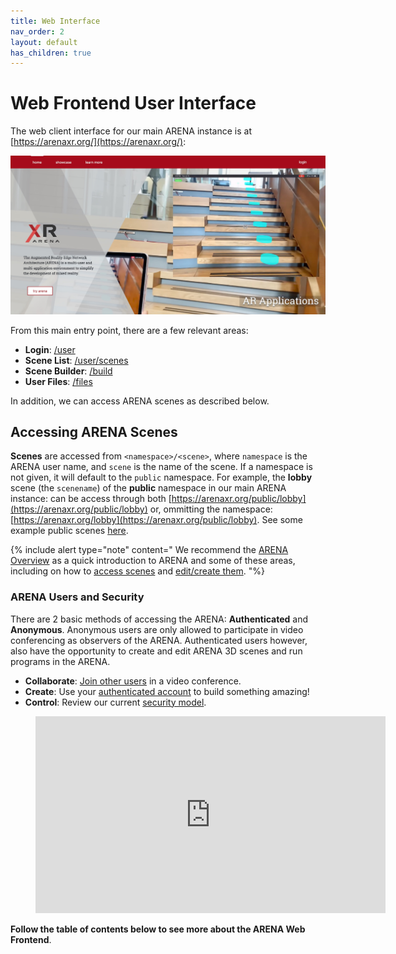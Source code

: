 ```yaml
---
title: Web Interface
nav_order: 2
layout: default
has_children: true
---
```


# Web Frontend User Interface

The web client interface for our main ARENA instance is at [https://arenaxr.org/](https://arenaxr.org/):

<img src="/assets/img/interface/main-website.jpg"/>

From this main entry point, there are a few relevant areas:
- **Login**: [/user](https://arenaxr.org/user)
- **Scene List**: [/user/scenes](https://arenaxr.org/user/scenes)
- **Scene Builder**: [/build](https://arenaxr.org/build)
- **User Files**: [/files](https://arenaxr.org/files/)

In addition, we can access ARENA scenes as described below.

## Accessing ARENA Scenes

**Scenes** are accessed from `<namespace>/<scene>`, where `namespace` is the ARENA user name, and `scene` is the name of the scene. If a namespace is not given, it will default to the `public` namespace. For example, the **lobby** scene (the `scenename`) of the **public** namespace in our main ARENA instance: can be access through both [https://arenaxr.org/public/lobby](https://arenaxr.org/public/lobby) or, ommitting the namespace: [https://arenaxr.org/lobby](https://arenaxr.org/public/lobby). See some example public scenes [here](https://arenaxr.org/showcase.html).

{% include alert type="note" content="
We recommend the [ARENA Overview](/content/overview) as a quick introduction to ARENA and some of these areas, including on how to [access scenes](/content/overview/user-guide) and [edit/create them](/content/overview/build).
"%}

### ARENA Users and Security

There are 2 basic methods of accessing the ARENA: **Authenticated** and **Anonymous**. Anonymous users are only allowed to participate in video conferencing as observers of the ARENA. Authenticated users however, also have the opportunity to create and edit ARENA 3D scenes and run programs in the ARENA.
- **Collaborate**: [Join other users](user-presence) in a video conference.
- **Create**: Use your [authenticated account](user-account) to build something amazing!
- **Control**: Review our current [security model](/content/architecture/security).

<figure class="video_container">
  <iframe width="560" height="315" src="https://www.youtube-nocookie.com/embed/sDR-I1XVN1A?autoplay=1&controls=0&showinfo=0&modestbranding=1&wmode=transparent&disablekb=1&rel=0&enablejsapi=1&widgetid=1&loop=1&mute=1" frameborder="0" allow="accelerometer; autoplay; clipboard-write; encrypted-media; gyroscope; picture-in-picture" allowfullscreen></iframe>
</figure>

**Follow the table of contents below to see more about the ARENA Web Frontend**.
